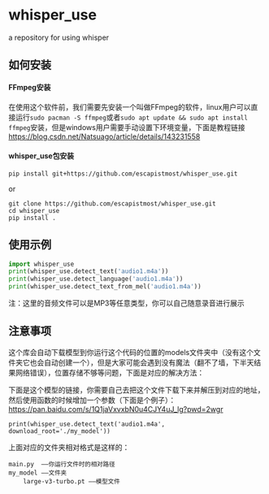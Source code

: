 # whisper_use
 a repository for using whisper

 
## 如何安装
#### FFmpeg安装
在使用这个软件前，我们需要先安装一个叫做FFmpeg的软件，linux用户可以直接运行`sudo pacman -S ffmpeg`或者`sudo apt update && sudo apt install ffmpeg`安装，但是windows用户需要手动设置下环境变量，下面是教程链接
https://blog.csdn.net/Natsuago/article/details/143231558

#### whisper_use包安装
```
pip install git+https://github.com/escapistmost/whisper_use.git
```
or
```
git clone https://github.com/escapistmost/whisper_use.git
cd whisper_use
pip install .
```

## 使用示例

``` python
import whisper_use
print(whisper_use.detect_text('audio1.m4a'))
print(whisper_use.detect_language('audio1.m4a'))
print(whisper_use.detect_text_from_mel('audio1.m4a'))
```
注：这里的音频文件可以是MP3等任意类型，你可以自己随意录音进行展示

## 注意事项
这个库会自动下载模型到你运行这个代码的位置的models文件夹中（没有这个文件夹它也会自动创建一个），但是大家可能会遇到没有魔法（翻不了墙，下半天结果网络错误），位置存储不够等问题，下面是对应的解决方法：

下面是这个模型的链接，你需要自己去把这个文件下载下来并解压到对应的地址，然后使用函数的时候增加一个参数（下面是个例子）：
https://pan.baidu.com/s/1Q1jaVxvxbN0u4CJY4uJ_lg?pwd=2wgr

```
print(whisper_use.detect_text('audio1.m4a', download_root='./my_model'))
```
上面对应的文件夹相对格式是这样的：

    main.py  ——你运行文件时的相对路径
    my_model ——文件夹
        large-v3-turbo.pt ——模型文件